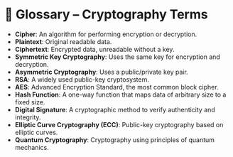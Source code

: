 # 📔 Glossary – Cryptography Terms

- **Cipher**: An algorithm for performing encryption or decryption.
- **Plaintext**: Original readable data.
- **Ciphertext**: Encrypted data, unreadable without a key.
- **Symmetric Key Cryptography**: Uses the same key for encryption and decryption.
- **Asymmetric Cryptography**: Uses a public/private key pair.
- **RSA**: A widely used public-key cryptosystem.
- **AES**: Advanced Encryption Standard, the most common block cipher.
- **Hash Function**: A one-way function that maps data of arbitrary size to a fixed size.
- **Digital Signature**: A cryptographic method to verify authenticity and integrity.
- **Elliptic Curve Cryptography (ECC)**: Public-key cryptography based on elliptic curves.
- **Quantum Cryptography**: Cryptography using principles of quantum mechanics.
